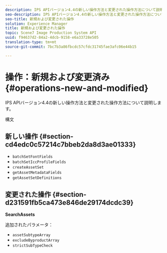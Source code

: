 ```yaml
---
description: IPS APIバージョン4.4の新しい操作方法と変更された操作方法について説明します。
seo-description: IPS APIバージョン4.4の新しい操作方法と変更された操作方法について説明します。
seo-title: 新規および変更された操作
solution: Experience Manager
title: 新規および変更された操作
topic: Scene7 Image Production System API
uuid: f94637d2-84a2-4dcb-9158-e6a33728e505
translation-type: tm+mt
source-git-commit: 7bc7b3a86fbcdc57cfdc31745fae3afc06e44b15

---
```



# 操作：新規および変更済み{#operations-new-and-modified}

IPS APIバージョン4.4の新しい操作方法と変更された操作方法について説明します。

構文

## 新しい操作 {#section-cd4edc0c57214c7bbeb2da8d3ae01333}

* `batchSetFontFields`
* `batchSetIccProfileFields`
* `createAssetSet`
* `getAssetMetadataFields`
* `getAssetSetDefinitions`

## 変更された操作 {#section-d231591fb5ca473e846de29174dcdc39}

**SearchAssets**

追加されたパラメータ：

* `assetSubtypeArray`
* `excludeByproductArray`
* `strictSubTypeCheck`

